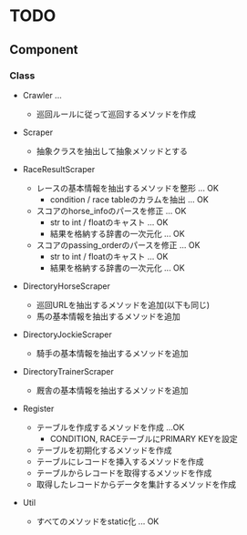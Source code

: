 # TODO

## Component
### Class
* Crawler ... 
  + 巡回ルールに従って巡回するメソッドを作成

* Scraper
  + 抽象クラスを抽出して抽象メソッドとする
  
* RaceResultScraper
  + レースの基本情報を抽出するメソッドを整形         ... OK
    * condition / race tableのカラムを抽出       ... OK
  + スコアのhorse_infoのパースを修正              ... OK
    * str to int / floatのキャスト                ... OK
    * 結果を格納する辞書の一次元化                ... OK
  + スコアのpassing_orderのパースを修正           ... OK
    * str to int / floatのキャスト                ... OK
    * 結果を格納する辞書の一次元化                ... OK
  
* DirectoryHorseScraper
  + 巡回URLを抽出するメソッドを追加(以下も同じ)
  + 馬の基本情報を抽出するメソッドを追加
  
* DirectoryJockieScraper
  + 騎手の基本情報を抽出するメソッドを追加
  
* DirectoryTrainerScraper
  + 厩舎の基本情報を抽出するメソッドを追加
  
* Register
  + テーブルを作成するメソッドを作成              ...OK
    - CONDITION, RACEテーブルにPRIMARY KEYを設定
  + テーブルを初期化するメソッドを作成
  + テーブルにレコードを挿入するメソッドを作成 
  + テーブルからレコードを取得するメソッドを作成
  + 取得したレコードからデータを集計するメソッドを作成
  
* Util
  + すべてのメソッドをstatic化                    ... OK



